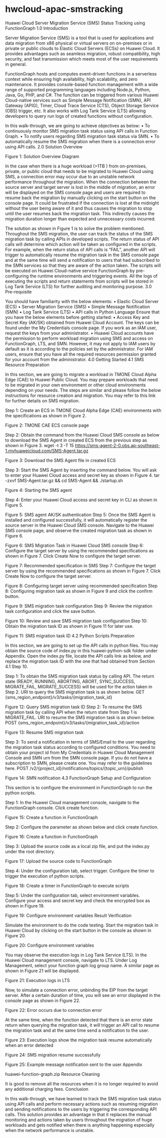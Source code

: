 # hwcloud-apac-smstracking

Huawei Cloud Server Migration Service (SMS) Status Tracking using FunctionGraph
1.0 Introduction

Server Migration Service (SMS) is a tool that is used for applications and data migration from x86 physical or virtual servers on on-premises or in private or public clouds to Elastic Cloud Servers (ECSs) on Huawei Cloud. It provides advantages such as seamless migration, robust compatibility, high security, and fast transmission which meets most of the user requirements in general.

FunctionGraph hosts and computes event-driven functions in a serverless context while ensuring high availability, high scalability, and zero maintenance. It provides console-based function management with a wide range of supported programming languages including Node.js, Python, Java, Go, PHP, and C#.  The function can be triggered from various Huawei Cloud-native services such as Simple Message Notification (SMN), API Gateway (APIG), Timer, Cloud Trace Service (CTS), Object Storage Service (OBS) trigger, etc. It also works with Log Tank Service (LTS) allowing developers to query run logs of created functions without configuration.

In this walk-through, we are going to achieve objectives as below:
•	To continuously monitor SMS migration task status using API calls in Function Graph.
•	To notify users regarding SMS migration task status via SMN.
•	To automatically resume the SMS migration when there is a connection error using API calls.
2.0 Solution Overview



Figure 1: Solution Overview Diagram

In the case when there is a huge workload (>1TB ) from on-premises, private, or public cloud that needs to be migrated to Huawei Cloud using SMS, a connection error may occur due to an unstable network performance throughout the migration. When the connection between the source server and target server is lost in the middle of migration, an error will be displayed on the SMS console page and users are required to resume back the migration by manually clicking on the start button on the console page. It could be frustrated if the connection is lost at the midnight without the user being aware of it and thus causes the migration to stop until the user resumes back the migration task. This indirectly causes the migration duration longer than expected and unnecessary costs incurred.

The solution as shown in Figure 1 is to solve the problem mentioned. Throughout the SMS migration, the user can track the status of the SMS migration task by calling APIs in developed scripts. The return status of API calls will determine which action will be taken as configured in the scripts. For example, when the return status of API calls is “FAIL”, another API will trigger to automatically resume the migration task in the SMS console page and at the same time will send a notification to users that had subscribed to the SMN services so that they are aware of the action taken. The scripts will be executed on Huawei Cloud-native service FunctionGraph by pre-configuring the runtime environments and triggering events. All the logs of executing the scripts and return statements from scripts will be stored in Log Tank Service (LTS) for further auditing and monitoring purpose.
3.0 Pre-requisite

You should have familiarity with the below elements:
•	Elastic Cloud Server (ECS)
•	Server Migration Service (SMS)
•	Simple Message Notification (SMN)
•	Log Tank Service (LTS)
•	API calls in Python Language
Ensure that you have the below elements before getting started:
•	Access Key and Secret Key (AK/SK) obtained from Huawei Cloud Account. The keys can be found under the My Credentials console page. If you work as an IAM user, request the keys from your administrator.
•	Huawei Cloud accounts have the permission to perform workload migration using SMS and access on FunctionGraph, LTS, and SMN. However, it may not apply to IAM users by default as it is according to the policies set by the administrator. For IAM users, ensure that you have all the required resources permission granted for your account from the administrator.
4.0 Getting Started
4.1 SMS Resource Preparation

In this section, we are going to migrate a workload in TMONE Cloud Alpha Edge (CAE) to Huawei Public Cloud. You may prepare workloads that need to be migrated in your own environment or other cloud environments depending on your needs. The steps are similar and please follow the below instructions for resource creation and migration. You may refer to this link for further details on SMS migration.

Step 1: Create an ECS in TMONE Cloud Alpha Edge (CAE) environments with the specifications as shown in Figure 2.

Figure 2: TMONE CAE ECS console page

Step 2: Obtain the command from the Huawei Cloud SMS console as below to download the SMS Agent in created ECS from the previous step as shown in Figure 3.
wget -t 3 -T 15 https://sms-agent-2-0.obs.ap-southeast-1.myhuaweicloud.com/SMS-Agent.tar.gz

Figure 3: Download the SMS Agent file in created ECS

Step 3: Start the SMS Agent by inserting the command below. You will ask to enter your Huawei Cloud access and secret key as shown in Figure 4.
tar -zxvf SMS-Agent.tar.gz   && cd SMS-Agent  &&    ./startup.sh

Figure 4: Starting the SMS agent 

Step 4: Enter your Huawei Cloud access and secret key in CLI as shown in Figure 5.

Figure 5: SMS agent AK/SK authentication
Step 5: Once the SMS Agent is installed and configured successfully, it will automatically register the source server in the Huawei Cloud SMS console. Navigate to the Huawei SMS console page, and observe the created migration task as shown in Figure 6.

Figure 6: SMS Migration Task in Huawei Cloud SMS console
Step 6: Configure the target server by using the recommended specifications as shown in Figure 7. Click Create Now to configure the target server.

Figure 7: Recommended specification in SMS
Step 7: Configure the target server by using the recommended specifications as shown in Figure 7. Click Create Now to configure the target server.

Figure 8: Configuring target server using recommended specification
Step 8: Configuring migration task as shown in Figure 9 and click the confirm button.

Figure 9: SMS migration task configuration
Step 9: Review the migration task configuration and click the save button.

Figure 10: Review and save SMS migration task configuration
Step 10: Obtain the migration task ID as shown in Figure 11 for later use.

Figure 11: SMS migration task ID
4.2 Python Scripts Preparation

In this section, we are going to set up the API calls in python files. You may obtain the source code of index.py in this huawei-python-sdk folder under Appendix. Open the index.py file, locate the API calls link as below, and replace the migration task ID with the one that had obtained from Section 4.1 Step 10. 

Step 1: To obtain the SMS migration task status by calling API. The return state (READY, RUNNING, ABORTING, ABORT, SYNC_SUCCESS, MIGRATE_FAIL, MIGRATE_SUCCESS) will be used for the action taken in Step 2. URI to query the SMS migration task is as shown below.
GET {sms_region_endpoint}/v3/tasks/{migration_task_id}

Figure 12: Query SMS migration task ID
Step 2: To resume the SMS migration task by calling API when the return state from Step 1 is MIGRATE_FAIL. URI to resume the SMS migration task is as shown below.
POST {sms_region_endpoint}/v3/tasks/{migration_task_id}/action

Figure 13: Resume SMS migration task

Step 3: To send a notification in terms of SMS/Email to the user regarding the migration task status according to configured conditions. You need to obtain your project id from My Credentials in Huawei Cloud Management Console and SMN urn from the SMN console page. If you do not have a subscription to SMN, please create one. You may refer to the guidelines here.
POST /v2/{project_id}/notifications/topics/{topic_urn}/publish

Figure 14: SMN notification
4.3 FunctionGraph Setup and Configuration

This section is to configure the environment in FunctionGraph to run the python scripts. 

Step 1: In the Huawei Cloud management console, navigate to the FunctionGraph console. Click create function.

Figure 15: Create a function in FunctionGraph

Step 2: Configure the parameter as shown below and click create function.

Figure 16: Create a function in FunctionGraph

Step 3: Upload the source code as a local zip file, and put the index.py under the root directory.

Figure 17: Upload the source code to FunctionGraph

Step 4: Under the configuration tab, select trigger. Configure the timer to trigger the execution of python scripts.

Figure 18: Create a timer in FunctionGraph to execute scripts

Step 5: Under the configuration tab, select environment variables. Configure your access and secret key and check the encrypted box as shown in Figure 19.

Figure 19: Configure environment variables
Result Verification

Simulate the environment to do the code testing. Start the migration task in Huawei Cloud by clicking on the start button in the console as shown in Figure 20.

Figure 20: Configure environment variables

You may observe the execution logs in Log Tank Service (LTS). In the Huawei Cloud management console, navigate to LTS. Under Log Management, select your function graph log group name. A similar page as shown in Figure 21 will be displayed.

Figure 21: Execution logs in LTS

Now, to simulate a connection error, unbinding the EIP from the target server. After a certain duration of time, you will see an error displayed in the console page as shown in Figure 22.

Figure 22: Error occurs due to connection error

At the same time, when the function detected that there is an error state return when querying the migration task, it will trigger an API call to resume the migration task and at the same time send a notification to the user.

Figure 23: Execution logs show the migration task resume automatically when an error detected

Figure 24: SMS migration resume successfully


Figure 25: Example message notification sent to the user
Appendix

huawei-function-graph.zip
Resource Cleaning

It is good to remove all the resources when it is no longer required to avoid any additional charging fees. 
Conclusion

In this walk-through, we have learned to track the SMS migration task status using API calls and perform necessary actions such as resuming migration and sending notifications to the users by triggering the corresponding API calls. This solution provides an advantage in that it replaces the manual monitoring and actions taken by users throughout the migration of huge workloads and gets notified when there is anything happening especially when the network performance is unstable.